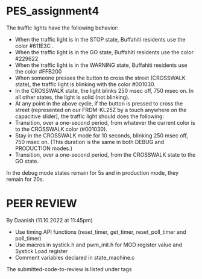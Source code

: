 # PES_assignment4


The traffic lights have the following behavior:
-	When the traffic light is in the STOP state, Buffahiti residents use the color #611E3C .
-	When the traffic light is in the GO state, Buffahiti residents use the color #229622
-	When the traffic light is in the WARNING state, Buffahiti residents use the color #FFB200
-	When someone presses the button to cross the street (CROSSWALK state), the traffic light is blinking with the color #001030. 
- In the CROSSWALK state, the light blinks 250 msec off, 750 msec on. In all other states, the light is solid (not blinking).
- At any point in the above cycle, if the button is pressed to cross the street (represented on our FRDM-KL25Z by a touch anywhere on the capacitive slider), the traffic light should does the following:
- Transition, over a one-second period, from whatever the current color is to the CROSSWALK color (#001030). 
-	Stay in the CROSSWALK mode for 10 seconds, blinking 250 msec off, 750 msec on. (This duration is the same in both DEBUG and PRODUCTION modes.)
-	Transition, over a one-second period, from the CROSSWALK state to the GO state.

In the debug mode states remain for 5s and in production mode, they remain for 20s.

# PEER REVIEW 
By Daanish (11.10.2022 at 11:45pm)
- Use timing API functions (reset_timer, get_timer, reset_poll_timer and poll_timer)
- Use macros in systick.h and pwm_init.h for MOD register value and Systick Load register
- Comment variables declared in state_machine.c

The submitted-code-to-review is listed under tags

